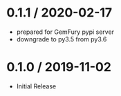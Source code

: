 # 0.1.1 / 2020-02-17

   * prepared for GemFury pypi server
   * downgrade to py3.5 from py3.6


# 0.1.0 / 2019-11-02

  * Initial Release
